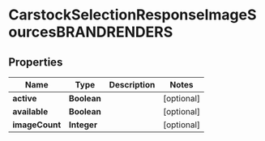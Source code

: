

# CarstockSelectionResponseImageSourcesBRANDRENDERS


## Properties

| Name | Type | Description | Notes |
|------------ | ------------- | ------------- | -------------|
|**active** | **Boolean** |  |  [optional] |
|**available** | **Boolean** |  |  [optional] |
|**imageCount** | **Integer** |  |  [optional] |



